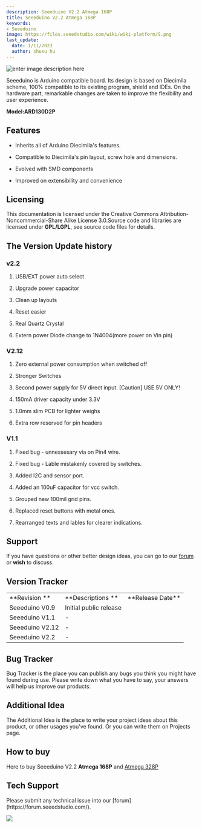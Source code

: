 ```yaml
---
description: Seeeduino V2.2 Atmega 168P
title: Seeeduino V2.2 Atmega 168P
keywords:
- Seeeduino 
image: https://files.seeedstudio.com/wiki/wiki-platform/S.png
last_update:
  date: 1/11/2023
  author: shuxu hu
---
```


![enter image description here](https://files.seeedstudio.com/wiki/Seeeduino_V2.2_Atmega-168P/img/Seeeduino-168p.jpg)

Seeeduino is Arduino compatible board. Its design is based on Diecimila scheme, 100% compatible to its existing program, shield and IDEs. On the hardware part, remarkable changes are taken to improve the flexibility and user experience.

**Model:ARD130D2P**

##   Features

*   Inherits all of Arduino Diecimila's features.

*   Compatible to Diecimila's pin layout, screw hole and dimensions.

*   Evolved with SMD components

*   Improved on extensibility and convenience

##   Licensing  

This documentation is licensed under the Creative Commons Attribution-Noncommercial-Share Alike License 3.0.Source code and libraries are licensed under **GPL/LGPL**, see source code files for details.

##   The Version Update history

###   v2.2

1.  USB/EXT power auto select

2.  Upgrade power capacitor

3.  Clean up layouts

4.  Reset easier

5.  Real Quartz Crystal

6.  Extern power Diode change to 1N4004(more power on Vin pin)

###   V2.12

1.  Zero external power consumption when switched off

2.  Stronger Switches

3.  Second power supply for 5V direct input. [Caution] USE 5V ONLY!

4.  150mA driver capacity under 3.3V

5.  1.0mm slim PCB for lighter weighs

6.  Extra row reserved for pin headers

###   V1.1

1.  Fixed bug - unnessesary via on Pin4 wire.

2.  Fixed bug - Lable mistakenly covered by switches.

3.  Added I2C and sensor port.

4.  Added an 100uF capacitor for vcc switch.

5.  Grouped new 100mil grid pins.

6.  Replaced reset buttons with metal ones.

7.  Rearranged texts and lables for clearer indications.

##   Support  

If you have questions or other better design ideas, you can go to our [forum](https://www.seeedstudio.com/forum) or **wish** to discuss.

##   Version Tracker  

<table cellPadding={5} cellSpacing={0}>
  <tbody><tr>
      <td width={300}> **Revision **
      </td>
      <td width={500}> **Descriptions **
      </td>
      <td width={200}> **Release Date**
      </td></tr>
    <tr style={{fontSize: '90%'}}>
      <td> Seeeduino V0.9
      </td>
      <td> Initial public release
      </td>
      <td>
      </td></tr>
    <tr style={{fontSize: '90%'}}>
      <td> Seeeduino V1.1
      </td>
      <td> -
      </td>
      <td>
      </td></tr>
    <tr style={{fontSize: '90%'}}>
      <td> Seeeduino V2.12
      </td>
      <td> -
      </td>
      <td>
      </td></tr>
    <tr style={{fontSize: '90%'}}>
      <td> Seeeduino V2.2
      </td>
      <td> -
      </td>
      <td>
      </td></tr></tbody></table>


##   Bug Tracker  

Bug Tracker is the place you can publish any bugs you think you might have found during use. Please write down what you have to say, your answers will help us improve our products.

##   Additional Idea  

The Additional Idea is the place to write your project ideas about this product, or other usages you've found. Or you can write them on Projects page.

##   How to buy  

Here to buy Seeeduino V2.2 **Atmega 168P** and [Atmega 328P](https://www.seeedstudio.com/depot/seeeduino-v22-atmega-328p-p-669.html?cPath=79_80)

## Tech Support
<div>
  Please submit any technical issue into our [forum](https://forum.seeedstudio.com/). <br /><p style={{textAlign: 'center'}}><a href="https://www.seeedstudio.com/act-4.html?utm_source=wiki&utm_medium=wikibanner&utm_campaign=newproducts" target="_blank"><img src="https://files.seeedstudio.com/wiki/Wiki_Banner/new_product.jpg" /></a></p>
</div>

